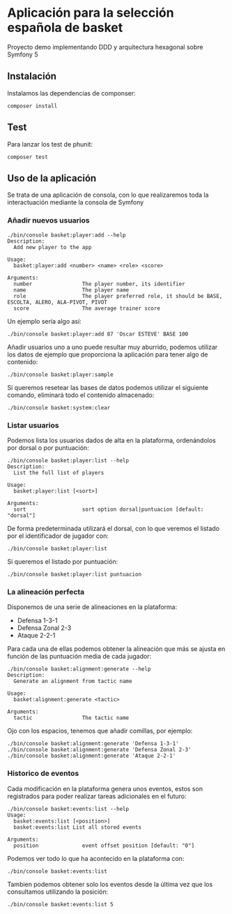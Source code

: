 # Aplicación para la selección española de basket

Proyecto demo implementando DDD y arquitectura hexagonal sobre Symfony 5

## Instalación

Instalamos las dependencias de componser:

    composer install
    
## Test 

Para lanzar los test de phunit:

    composer test

## Uso de la aplicación


Se trata de una aplicación de consola, con lo que realizaremos toda la interactuación mediante la consola de Symfony 


### Añadir nuevos usuarios

    ./bin/console basket:player:add --help
    Description:
      Add new player to the app
    
    Usage:
      basket:player:add <number> <name> <role> <score>
    
    Arguments:
      number                The player number, its identifier
      name                  The player name
      role                  The player preferred role, it should be BASE, ESCOLTA, ALERO, ALA-PIVOT, PIVOT
      score                 The average trainer score
      

Un ejemplo sería algo así:

    ./bin/console basket:player:add 87 'Oscar ESTEVE' BASE 100

Añadir usuarios uno a uno puede resultar muy aburrido, podemos utilizar los datos de ejemplo que proporciona la aplicación para tener algo de contenido:

    ./bin/console basket:player:sample
    
Si queremos resetear las bases de datos podemos utilizar el siguiente comando, eliminará todo el contenido almacenado:

    ./bin/console basket:system:clear

### Listar usuarios

Podemos lista los usuarios dados de alta en la plataforma, ordenándolos por dorsal o por puntuación:

    ./bin/console basket:player:list --help
    Description:
      List the full list of players
    
    Usage:
      basket:player:list [<sort>]
    
    Arguments:
      sort                  sort option dorsal|puntuacion [default: "dorsal"]

De forma predeterminada utilizará el dorsal, con lo que veremos el listado por el identificador de jugador con:

    ./bin/console basket:player:list
    
Si queremos el listado por puntuación:

    ./bin/console basket:player:list puntuacion
    
### La alineación perfecta

Disponemos de una serie de alineaciones en la plataforma:
 - Defensa 1-3-1
 - Defensa Zonal 2-3
 - Ataque 2-2-1
 
Para cada una de ellas podemos obtener la alineación que más se ajusta en función de las puntuación media de cada jugador:

    ./bin/console basket:alignment:generate --help
    Description:
      Generate an alignment from tactic name
    
    Usage:
      basket:alignment:generate <tactic>
    
    Arguments:
      tactic                The tactic name

Ojo con los espacios, tenemos que añadir comillas, por ejemplo:

    ./bin/console basket:alignment:generate 'Defensa 1-3-1'
    ./bin/console basket:alignment:generate 'Defensa Zonal 2-3'
    ./bin/console basket:alignment:generate 'Ataque 2-2-1'

### Historico de eventos

Cada modificación en la plataforma genera unos eventos, estos son registrados para poder realizar tareas adicionales en
el futuro:

    ./bin/console basket:events:list --help
    Usage:
      basket:events:list [<position>]
      basket:events:list List all stored events
    
    Arguments:
      position              event offset position [default: "0"]
    
Podemos ver todo lo que ha acontecido en la plataforma con:
    
    ./bin/console basket:events:list
    
Tambien podemos obtener solo los eventos desde la última vez que los consultamos utilizando la posición: 

    ./bin/console basket:events:list 5